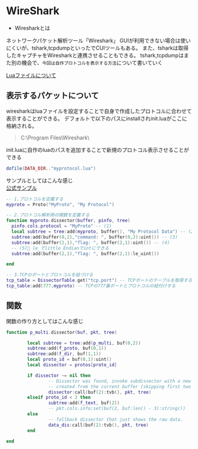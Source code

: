 # WireShark

- Wiresharkとは

ネットワークパケット解析ツール「Wireshark」
GUIが利用できない場合は使いにくいが、tshark,tcpdumpといったでCUIツールもある。
また、tsharkは取得したキャプチャをWiresharkと連携させることもできる。
tshark,tcpdumpはまた別の機会で、`今回は自作プロトコルを表示する方法`について書いていく

[Luaファイルについて](lua)

## 表示するパケットについて

wiresharkはluaファイルを設定することで自身で作成したプロトコルに合わせて表示することができる。
デフォルトで以下のパスにinstallされinit.luaがここに格納される。

> C:\Program Files\Wireshark\

init.luaに自作のluaのパスを追加することで新規のプロトコル表示させることができる

```lua
dofile(DATA_DIR.."myprotocol.lua")
```

サンプルとしてはこんな感じ  
[公式サンプル](https://www.wireshark.org/docs/wsdg_html_chunked/wslua_dissector_example.html)

```lua
-- 1.プロトコルを定義する
myproto = Proto("MyProto", "My Protocol")

-- 2.プロトコル解析用の関数を定義する
function myproto.dissector(buffer, pinfo, tree)
  pinfo.cols.protocol = "MyProto" -- (1)
  local subtree = tree:add(myproto, buffer(), "My Protocol Data") -- (2)
  subtree:add(buffer(0,2),"command: ", buffer(0,2):uint()) -- (3)
  subtree:add(buffer(2,1),"flag: ", buffer(2,1):uint()) -- (4)
  -- (5)🌟 le_でlittle Endianでintにできる
  subtree:add(buffer(2,1),"flag: ", buffer(2,1):le_uint()) 

end

-- 3.TCPのポートとプロトコルを紐づける
tcp_table = DissectorTable.get("tcp.port") -- TCPポートのテーブルを取得する
tcp_table:add(777,myproto) -- TCPの777番ポートとプロトコルの紐付けする
```

## <a name=func>関数</a>

関数の作り方としてはこんな感じ

```lua
function p_multi.dissector(buf, pkt, tree)

        local subtree = tree:add(p_multi, buf(0,2))
        subtree:add(f_proto, buf(0,1))
        subtree:add(f_dir, buf(1,1))
        local proto_id = buf(0,1):uint()
        local dissector = protos[proto_id]

        if dissector ~= nil then
                -- Dissector was found, invoke subdissector with a new Tvb,
                -- created from the current buffer (skipping first two bytes).
                dissector:call(buf(2):tvb(), pkt, tree)
        elseif proto_id < 2 then
                subtree:add(f_text, buf(2))
                -- pkt.cols.info:set(buf(2, buf:len() - 3):string())
        else
                -- fallback dissector that just shows the raw data.
                data_dis:call(buf(2):tvb(), pkt, tree)
        end

end

```
